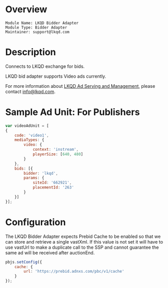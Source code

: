 # Overview

```
Module Name: LKQD Bidder Adapter
Module Type: Bidder Adapter
Maintainer: support@lkqd.com
```

# Description

Connects to LKQD exchange for bids.

LKQD bid adapter supports Video ads currently.

For more information about [LKQD Ad Serving and Management](http://www.lkqd.com/ad-serving-and-management/), please contact [info@lkqd.com](info@lkqd.com).

# Sample Ad Unit: For Publishers
```javascript
var videoAdUnit = [
{
    code: 'video1',
    mediaTypes: {
        video: {
            context: 'instream',
            playerSize: [640, 480]
        }
    },
    bids: [{
        bidder: 'lkqd',
        params: {
            siteId: '662921',
            placementId: '263'
        }
    }]
}];
```

# Configuration

The LKQD Bidder Adapter expects Prebid Cache to be enabled so that we can store and retrieve a single vastXml. If this value is not set it will have to use vastUrl to make a duplicate call to the SSP and cannot guarantee the same ad will be received after auctionEnd.

```javascript
pbjs.setConfig({
    cache: {
        url: 'https://prebid.adnxs.com/pbc/v1/cache'
    }
});
```
